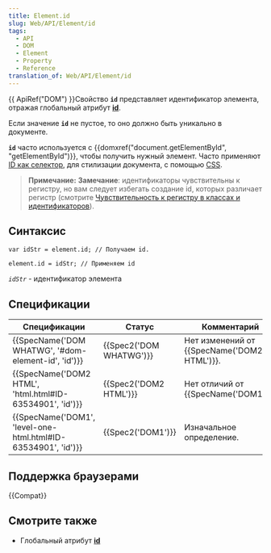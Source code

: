 ```yaml
---
title: Element.id
slug: Web/API/Element/id
tags:
  - API
  - DOM
  - Element
  - Property
  - Reference
translation_of: Web/API/Element/id
---
```

{{ ApiRef("DOM") }}Свойство **`id`** представляет идентификатор элемента, отражая глобальный атрибут **[id](/ru/docs/Web/HTML/Global_attributes/id)**.

Если значение **`id`** не пустое, то оно должно быть уникально в документе.

**`id`** часто используется с {{domxref("document.getElementById", "getElementById")}}, чтобы получить нужный элемент. Часто применяют [ID как селектор](/ru/docs/Web/CSS/ID_selectors), для стилизации документа, с помощью [CSS](<r u/docs/Web/CSS>).

> **Примечание:** **Замечание**: идентификаторы чувствительны к регистру, но вам следует избегать создание id, которых различает регистр (смотрите [Чувствительность к регистру в классах и идентификаторов](/ru/docs/Case_Sensitivity_in_class_and_id_Names)).

## Синтаксис

```
var idStr = element.id; // Получаем id.
```

```
element.id = idStr; // Применяем id
```

_`idStr`_ - идентификатор элемента

## Спецификации

| Спецификации                                                                     | Статус                           | Комментарий                                        |
| -------------------------------------------------------------------------------- | -------------------------------- | -------------------------------------------------- |
| {{SpecName('DOM WHATWG', '#dom-element-id', 'id')}}             | {{Spec2('DOM WHATWG')}} | Нет изменений от {{SpecName('DOM2 HTML')}}. |
| {{SpecName('DOM2 HTML', 'html.html#ID-63534901', 'id')}}     | {{Spec2('DOM2 HTML')}}     | Нет отличий от {{SpecName('DOM1')}}.       |
| {{SpecName('DOM1', 'level-one-html.html#ID-63534901', 'id')}} | {{Spec2('DOM1')}}         | Изначальное определение.                           |

## Поддержка браузерами

{{Compat}}

## Смотрите также

- Глобальный атрибут [**id**](/ru/docs/Web/HTML/Global_attributes/id)
